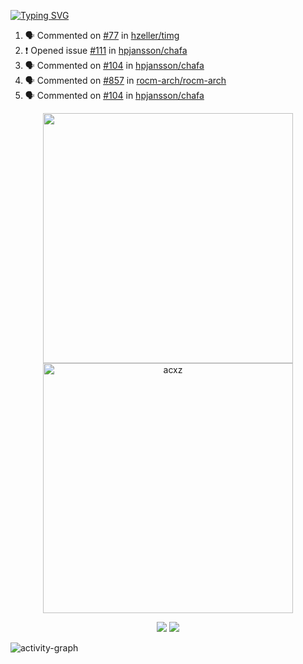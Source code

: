 [![Typing SVG](https://readme-typing-svg.herokuapp.com?size=16&color=AFFFA3&multiline=true&height=75&lines=contributing+to+robotics%2Faerospace%2Fml%2Fgpu+software;packaging+it+for+archlinux;ricer)](https://git.io/typing-svg)

<!--START_SECTION:activity-->
1. 🗣 Commented on [#77](https://github.com/hzeller/timg/issues/77) in [hzeller/timg](https://github.com/hzeller/timg)
2. ❗️ Opened issue [#111](https://github.com/hpjansson/chafa/issues/111) in [hpjansson/chafa](https://github.com/hpjansson/chafa)
3. 🗣 Commented on [#104](https://github.com/hpjansson/chafa/issues/104) in [hpjansson/chafa](https://github.com/hpjansson/chafa)
4. 🗣 Commented on [#857](https://github.com/rocm-arch/rocm-arch/issues/857) in [rocm-arch/rocm-arch](https://github.com/rocm-arch/rocm-arch)
5. 🗣 Commented on [#104](https://github.com/hpjansson/chafa/issues/104) in [hpjansson/chafa](https://github.com/hpjansson/chafa)
<!--END_SECTION:activity-->

<p align="center">
  <img width="400em" src=https://github-readme-stats.vercel.app/api?username=acxz&include_all_commits=true&show_icons=true />
  <img width="400em" src="https://github-readme-streak-stats.herokuapp.com/?user=acxz&" alt="acxz" />
</p>

<p align="center">
  <img src=https://github-readme-stats.vercel.app/api/top-langs/?username=acxz&layout=compact />
  <img src=https://github-profile-trophy.vercel.app/?username=acxz&row=2&column=4 />
</p>

![activity-graph](https://activity-graph.herokuapp.com/graph?username=acxz&theme=aqua)
